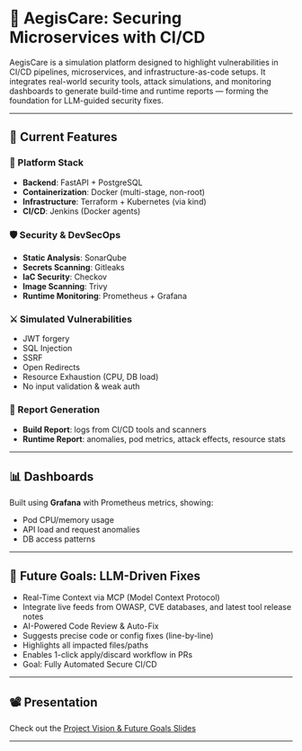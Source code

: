 # 🔐 AegisCare: Securing Microservices with CI/CD

AegisCare is a simulation platform designed to highlight vulnerabilities in CI/CD pipelines, microservices, and infrastructure-as-code setups. It integrates real-world security tools, attack simulations, and monitoring dashboards to generate build-time and runtime reports — forming the foundation for LLM-guided security fixes.

---

## 🚀 Current Features

### 🔧 Platform Stack
- **Backend**: FastAPI + PostgreSQL
- **Containerization**: Docker (multi-stage, non-root)
- **Infrastructure**: Terraform + Kubernetes (via kind)
- **CI/CD**: Jenkins (Docker agents)

### 🛡 Security & DevSecOps
- **Static Analysis**: SonarQube
- **Secrets Scanning**: Gitleaks
- **IaC Security**: Checkov
- **Image Scanning**: Trivy
- **Runtime Monitoring**: Prometheus + Grafana

### ⚔️ Simulated Vulnerabilities
- JWT forgery
- SQL Injection
- SSRF
- Open Redirects
- Resource Exhaustion (CPU, DB load)
- No input validation & weak auth

### 📄 Report Generation
- **Build Report**: logs from CI/CD tools and scanners
- **Runtime Report**: anomalies, pod metrics, attack effects, resource stats

---

## 📊 Dashboards
Built using **Grafana** with Prometheus metrics, showing:
- Pod CPU/memory usage
- API load and request anomalies
- DB access patterns
---

## 🎯 Future Goals: LLM-Driven Fixes
- Real-Time Context via MCP (Model Context Protocol)
- Integrate live feeds from OWASP, CVE databases, and latest tool release notes
- AI-Powered Code Review & Auto-Fix
- Suggests precise code or config fixes (line-by-line)
- Highlights all impacted files/paths
- Enables 1-click apply/discard workflow in PRs
- Goal: Fully Automated Secure CI/CD
---

## 📽️ Presentation

Check out the [Project Vision & Future Goals Slides](./reports/Aegiscare.pptx)

---
